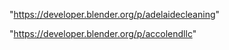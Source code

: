 "https://developer.blender.org/p/adelaidecleaning"

"https://developer.blender.org/p/accolendllc"

 
